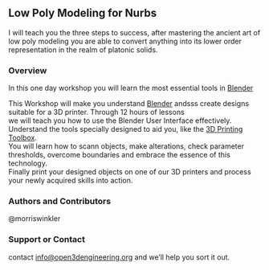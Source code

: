 ## Low Poly Modeling for Nurbs

I will teach you the three steps to success, after mastering the ancient art of low poly modeling you are able to convert anything into its lower order representation in the realm of platonic solids.
### Overview

In this one day workshop you will learn the most essential tools in [Blender](https://blender.org)

This Workshop will make you understand [Blender](http://blender.org) andsss
create designs suitable for a 3D printer. Through 12 hours of lessons   
we will teach you how to use the Blender User Interface effectively.   
Understand the tools specially designed to aid you, like the [3D Printing Toolbox](http://wiki.blender.org/index.php/Extensions:2.6/Py/Scripts/Modeling/PrintToolbox).  
You will learn how to scann objects, make alterations, check parameter  
thresholds, overcome boundaries and embrace the essence of this technology.  
Finally print your designed objects on one of our 3D printers and process   
your newly acquired skills into action.   


### Authors and Contributors
@morriswinkler

### Support or Contact
contact info@open3dengineering.org and we’ll help you sort it out.

